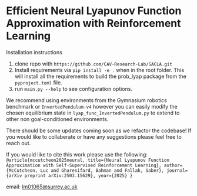 # Efficient Neural Lyapunov Function Approximation with Reinforcement Learning

Installation instructions
1. clone repo with `https://github.com/CAV-Research-Lab/SACLA.git`
2. Install requirements via `pip install -e .` when in the root folder. This will install all the requirements to build the prob_lyap package from the `pyproject.toml` file.
3. run `main.py --help` to see configuration options.

We recommend using environments from the Gymnasium robotics benchmark or `InvertedPendulum-v4` however you can easily modify the chosen equilibrium state in `lyap_func_InvertedPendulum.py` to extend to other non goal-conditioned environments.

There should be some updates coming soon as we refactor the codebase! If you would like to collaberate or have any suggestions please feel free to reach out.

If you would like to cite this work please use the following:
`@article{mccutcheon2025neural,
  title={Neural Lyapunov Function Approximation with Self-Supervised Reinforcement Learning},
  author={McCutcheon, Luc and Gharesifard, Bahman and Fallah, Saber},
  journal={arXiv preprint arXiv:2503.15629},
  year={2025}
}`

email: lm01065@surrey.ac.uk
